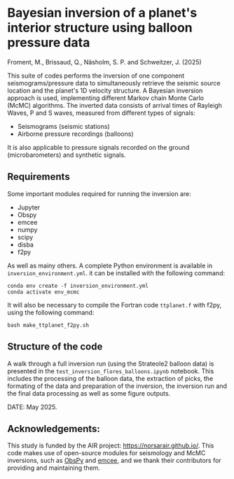 # Bayesian inversion of a planet's interior structure using balloon pressure data

Froment, M., Brissaud, Q., Näsholm, S. P. and Schweitzer, J. (2025)

This suite of codes performs the inversion of one component seismograms/pressure data to simultaneously retrieve the seismic source location and the planet's 1D velocity  structure. A Bayesian inversion approach is used, implementing different Markov chain Monte Carlo (McMC) algorithms. The inverted data consists of arrival times of Rayleigh Waves, P and S waves, measured from different types of signals:  
<ul>
  <li>Seismograms (seismic stations)</li>
  <li>Airborne pressure recordings (balloons)</li>
</ul> 
It is also applicable to pressure signals recorded on the ground (microbarometers) and synthetic signals. 

## Requirements 
Some important modules required for running the inversion are: 
<ul>
  <li>Jupyter</li>  
  <li>Obspy</li>
  <li>emcee</li>
  <li>numpy</li>
  <li>scipy</li>
  <li>disba</li>
  <li>f2py</li>
</ul>
As well as mainy others. A complete Python environment is available in <code>inversion_environment.yml</code>. it can be installed with the following command: 

```
conda env create -f inversion_environment.yml
conda activate env_mcmc
```

It will also be necessary to compile the Fortran code <code>ttplanet.f</code> with f2py, using the following command: 
```
bash make_ttplanet_f2py.sh
```

## Structure of the code 

A walk through a full inversion run (using the Strateole2 balloon data) is presented in the <code>test_inversion_flores_balloons.ipynb</code> notebook. This includes the processing of the balloon data, the extraction of picks, the formating of the data and preparation of the inversion, the inversion run and the final data processing as well as some figure outputs.  

DATE: May 2025. 


## Acknowledgements: 
This study is funded by the AIR project: https://norsarair.github.io/. This code makes use of open-source modules for seismology and McMC inversions, such as [ObsPy](https://docs.obspy.org/) and [emcee](https://emcee.readthedocs.io/en/stable/), and we thank their contributors for providing and maintaining them.  